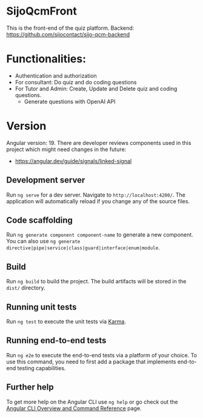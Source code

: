 # SijoQcmFront
This is the front-end of the quiz platform. 
Backend: https://github.com/sijocontact/sijo-qcm-backend
# Functionalities:
- Authentication and authorization
- For consultant: Do quiz and do coding questions
- For Tutor and Admin: Create, Update and Delete quiz and coding questions.
    -  Generate questions with OpenAI API
# Version
Angular version: 19. There are developer reviews components used in this project which might need changes in the future:
- https://angular.dev/guide/signals/linked-signal


## Development server

Run `ng serve` for a dev server. Navigate to `http://localhost:4200/`. The application will automatically reload if you change any of the source files.

## Code scaffolding

Run `ng generate component component-name` to generate a new component. You can also use `ng generate directive|pipe|service|class|guard|interface|enum|module`.

## Build

Run `ng build` to build the project. The build artifacts will be stored in the `dist/` directory.

## Running unit tests

Run `ng test` to execute the unit tests via [Karma](https://karma-runner.github.io).

## Running end-to-end tests

Run `ng e2e` to execute the end-to-end tests via a platform of your choice. To use this command, you need to first add a package that implements end-to-end testing capabilities.

## Further help

To get more help on the Angular CLI use `ng help` or go check out the [Angular CLI Overview and Command Reference](https://angular.dev/tools/cli) page.
